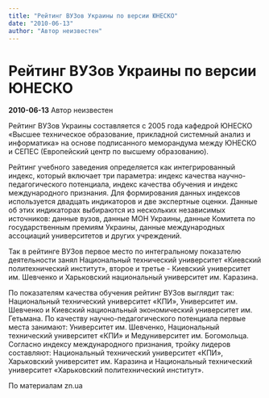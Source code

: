 ```yaml
---
title: "Рейтинг ВУЗов Украины по версии ЮНЕСКО"
date: "2010-06-13"
author: "Автор неизвестен"
---
```


# Рейтинг ВУЗов Украины по версии ЮНЕСКО

**2010-06-13** Автор неизвестен

Рейтинг ВУЗов Украины составляется с 2005 года кафедрой ЮНЕСКО «Высшее техническое образование, прикладной системный анализ и информатика» на основе подписанного меморандума между ЮНЕСКО и СЕПЕС (Европейский центр по высшему образованию).

Рейтинг учебного заведения определяется как интегрированный индекс, который включает три параметра: индекс качества научно-педагогического потенциала, индекс качества обучения и индекс международного признания. Для формирования данных индексов используется двадцать индикаторов и две экспертные оценки. Данные об этих индикаторах выбираются из нескольких независимых источников: данные вузов, данные МОН Украины, данные Комитета по государственным премиям Украины, данные международных ассоциаций университетов и других учреждений.

Так в рейтинге ВУЗов первое место по интегральному показателю деятельности занял Национальный технический университет «Киевский политехнический институт», второе и третье - Киевский университет им. Шевченко и Харьковский национальный университет им. Каразина.

По показателям качества обучения рейтинг ВУЗов выглядит так: Национальный технический университет «КПИ», Университет им. Шевченко и Киевский национальный экономический университет им. Гетьмана. По качеству научно-педагогического потенциала первые места занимают: Университет им. Шевченко, Национальный технический университет «КПИ» и Медуниверситет им. Богомольца. Согласно индексу международного признания, тройку лидеров составляют: Национальный технический университет «КПИ», Харьковский университет им. Каразина и Национальный технический университет «Харьковский политехнический институт».

По материалам zn.ua